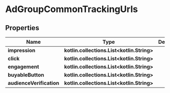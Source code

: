
# AdGroupCommonTrackingUrls

## Properties
Name | Type | Description | Notes
------------ | ------------- | ------------- | -------------
**impression** | **kotlin.collections.List&lt;kotlin.String&gt;** |  |  [optional]
**click** | **kotlin.collections.List&lt;kotlin.String&gt;** |  |  [optional]
**engagement** | **kotlin.collections.List&lt;kotlin.String&gt;** |  |  [optional]
**buyableButton** | **kotlin.collections.List&lt;kotlin.String&gt;** |  |  [optional]
**audienceVerification** | **kotlin.collections.List&lt;kotlin.String&gt;** |  |  [optional]



